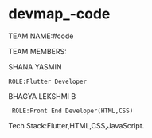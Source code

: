 # devmap_-code
TEAM NAME:#code

TEAM MEMBERS:

SHANA YASMIN 

    ROLE:Flutter Developer
BHAGYA LEKSHMI B

     ROLE:Front End Developer(HTML,CSS)

Tech Stack:Flutter,HTML,CSS,JavaScript.
